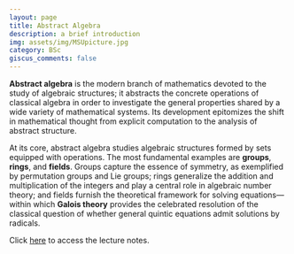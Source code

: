 ```yaml
---
layout: page
title: Abstract Algebra
description: a brief introduction
img: assets/img/MSUpicture.jpg
category: BSc
giscus_comments: false
---
```


**Abstract algebra** is the modern branch of mathematics devoted to the study of algebraic structures; it abstracts the concrete operations of classical algebra in order to investigate the general properties shared by a wide variety of mathematical systems. Its development epitomizes the shift in mathematical thought from explicit computation to the analysis of abstract structure.

At its core, abstract algebra studies algebraic structures formed by sets equipped with operations. The most fundamental examples are **groups**, **rings**, and **fields**. Groups capture the essence of symmetry, as exemplified by permutation groups and Lie groups; rings generalize the addition and multiplication of the integers and play a central role in algebraic number theory; and fields furnish the theoretical framework for solving equations—within which **Galois theory** provides the celebrated resolution of the classical question of whether general quintic equations admit solutions by radicals.

Click [here](https://galobelwang.github.io/file/algebra.pdf) to access the lecture notes.
